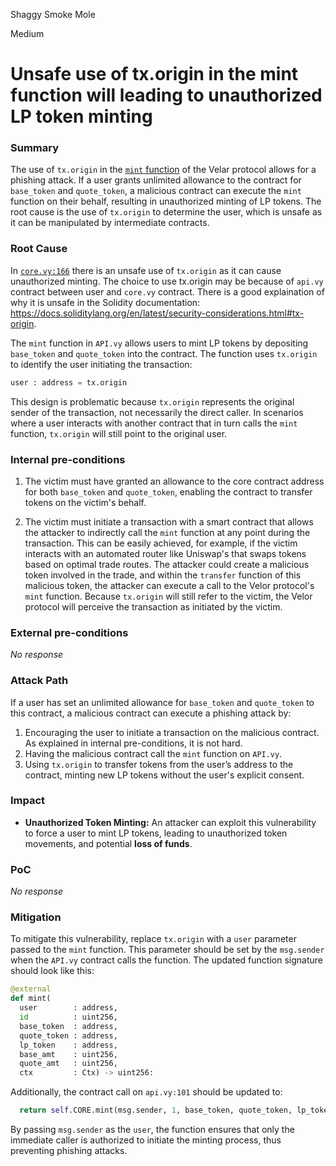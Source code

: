 Shaggy Smoke Mole

Medium

# Unsafe use of tx.origin in the mint function will leading to unauthorized LP token minting

### Summary

The use of `tx.origin` in the [`mint` function](https://github.com/sherlock-audit/2024-08-velar-artha/blob/main/gl-sherlock/contracts/core.vy#L166) of the Velar protocol allows for a phishing attack. If a user grants unlimited allowance to the contract for `base_token` and `quote_token`, a malicious contract can execute the `mint` function on their behalf, resulting in unauthorized minting of LP tokens. The root cause is the use of `tx.origin` to determine the user, which is unsafe as it can be manipulated by intermediate contracts.

### Root Cause

In [`core.vy:166`](https://github.com/sherlock-audit/2024-08-velar-artha/blob/main/gl-sherlock/contracts/core.vy#L166) there is an unsafe use of `tx.origin` as it can cause unauthorized minting.
The choice to use tx.origin may be because of `api.vy` contract between user and `core.vy` contract. There is a good explaination of why it is unsafe in the Solidity documentation: https://docs.soliditylang.org/en/latest/security-considerations.html#tx-origin.

The `mint` function in `API.vy` allows users to mint LP tokens by depositing `base_token` and `quote_token` into the contract. The function uses `tx.origin` to identify the user initiating the transaction:

```python
user : address = tx.origin
```

This design is problematic because `tx.origin` represents the original sender of the transaction, not necessarily the direct caller. In scenarios where a user interacts with another contract that in turn calls the `mint` function, `tx.origin` will still point to the original user. 

### Internal pre-conditions

1. The victim must have granted an allowance to the core contract address for both `base_token` and `quote_token`, enabling the contract to transfer tokens on the victim's behalf.

2. The victim must initiate a transaction with a smart contract that allows the attacker to indirectly call the `mint` function at any point during the transaction. This can be easily achieved, for example, if the victim interacts with an automated router like Uniswap's that swaps tokens based on optimal trade routes. The attacker could create a malicious token involved in the trade, and within the `transfer` function of this malicious token, the attacker can execute a call to the Velor protocol's `mint` function. Because `tx.origin` will still refer to the victim, the Velor protocol will perceive the transaction as initiated by the victim.

### External pre-conditions

_No response_

### Attack Path

If a user has set an unlimited allowance for `base_token` and `quote_token` to this contract, a malicious contract can execute a phishing attack by:

1. Encouraging the user to initiate a transaction on the malicious contract. As explained in internal pre-conditions, it is not hard.
2. Having the malicious contract call the `mint` function on `API.vy`.
3. Using `tx.origin` to transfer tokens from the user’s address to the contract, minting new LP tokens without the user's explicit consent.


### Impact

- **Unauthorized Token Minting:** An attacker can exploit this vulnerability to force a user to mint LP tokens, leading to unauthorized token movements, and potential **loss of funds**.

### PoC

_No response_

### Mitigation

To mitigate this vulnerability, replace `tx.origin` with a `user` parameter passed to the `mint` function. This parameter should be set by the `msg.sender` when the `API.vy` contract calls the function. The updated function signature should look like this:

```python
@external
def mint(
  user        : address,
  id          : uint256,
  base_token  : address,
  quote_token : address,
  lp_token    : address,
  base_amt    : uint256,
  quote_amt   : uint256,
  ctx         : Ctx) -> uint256:
```

Additionally, the contract call on `api.vy:101` should be updated to:

```python
  return self.CORE.mint(msg.sender, 1, base_token, quote_token, lp_token, base_amt, quote_amt, ctx)
```

By passing `msg.sender` as the `user`, the function ensures that only the immediate caller is authorized to initiate the minting process, thus preventing phishing attacks.